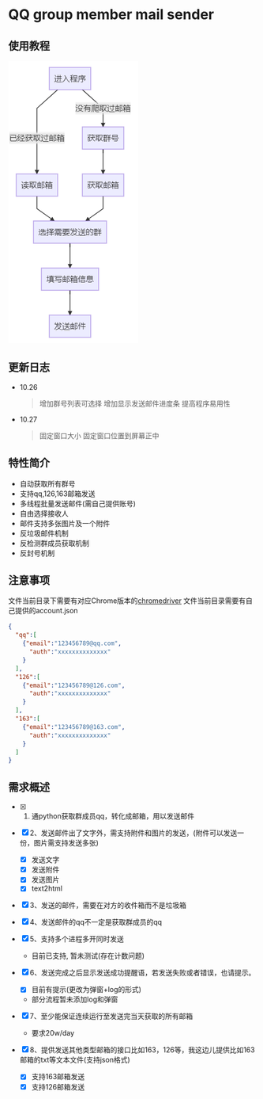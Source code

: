 # QQ group member mail sender

## 使用教程

![alt 操作指南](./tutorail.png)

## 更新日志

- 10.26
  > 增加群号列表可选择
  > 增加显示发送邮件进度条
  > 提高程序易用性
- 10.27
  > 固定窗口大小
  > 固定窗口位置到屏幕正中

## 特性简介

- 自动获取所有群号
- 支持qq,126,163邮箱发送
- 多线程批量发送邮件(需自己提供账号)
- 自由选择接收人
- 邮件支持多张图片及一个附件
- 反垃圾邮件机制
- 反检测群成员获取机制
- 反封号机制

## 注意事项

文件当前目录下需要有对应Chrome版本的[chromedriver](https://npm.taobao.org/mirrors/chromedriver/)
文件当前目录需要有自己提供的account.json

```json
{
  "qq":[
    {"email":"123456789@qq.com",
      "auth":"xxxxxxxxxxxxxx"
    }
  ],
  "126":[
    {"email":"123456789@126.com",
      "auth":"xxxxxxxxxxxxxx"
    }
  ],
  "163":[
    {"email":"123456789@163.com",
      "auth":"xxxxxxxxxxxxxx"
    }
  ]
}
```

## 需求概述

- [x] 1. 通python获取群成员qq，转化成邮箱，用以发送邮件
- [x] 2、发送邮件出了文字外，需支持附件和图片的发送，(附件可以发送一份，图片需支持发送多张)

  - [x] 发送文字
  - [x] 发送附件
  - [x] 发送图片
  - [x] text2html

- [x] 3、发送的邮件，需要在对方的收件箱而不是垃圾箱
- [x] 4、发送邮件的qq不一定是获取群成员的qq
- [x] 5、支持多个进程多开同时发送

  - 目前已支持, 暂未测试(存在计数问题)

- [x] 6、发送完成之后显示发送成功提醒语，若发送失败或者错误，也请提示。

  - [x] 目前有提示(更改为弹窗+log的形式)
  - 部分流程暂未添加log和弹窗

- [x] 7、至少能保证连续运行至发送完当天获取的所有邮箱

  - 要求20w/day

- [x] 8、提供发送其他类型邮箱的接口比如163，126等，我这边儿提供比如163邮箱的txt等文本文件(支持json格式)
  - [x] 支持163邮箱发送
  - [x] 支持126邮箱发送